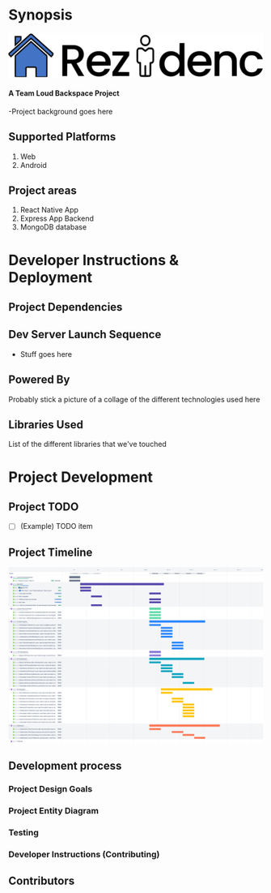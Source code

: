 # Synopsis
![Rezidenc Logo](/react-native-app/assets/final-logo--rezidenc.png)
#### A Team Loud Backspace Project

-Project background goes here

## Supported Platforms

1. Web
2. Android

## Project areas

1. React Native App
2. Express App Backend
3. MongoDB database

# Developer Instructions & Deployment

## Project Dependencies 



## Dev Server Launch Sequence 
- Stuff goes here

## Powered By

Probably stick a picture of a collage of the different technologies used here

## Libraries Used

List of the different libraries that we've touched

# Project Development

## Project TODO

- [ ] \(Example) TODO item

## Project Timeline

![Rezidenc Roadmap](/readme_assets/rezidenc--roadmap.png)

## Development process



### Project Design Goals



### Project Entity Diagram



### Testing



### Developer Instructions (Contributing)



## Contributors



